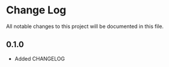 # Change Log

All notable changes to this project will be documented in this file.

## 0.1.0

- Added CHANGELOG